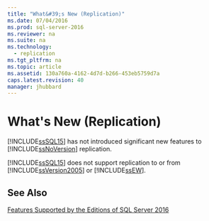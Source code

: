 ```yaml
---
title: "What&#39;s New (Replication)"
ms.date: 07/04/2016
ms.prod: sql-server-2016
ms.reviewer: na
ms.suite: na
ms.technology: 
  - replication
ms.tgt_pltfrm: na
ms.topic: article
ms.assetid: 130a760a-4162-4d7d-b266-453eb5759d7a
caps.latest.revision: 40
manager: jhubbard
---
```

# What&#39;s New (Replication)
[!INCLUDE[ssSQL15](../../Topics/TopicNameContainA/tokens/ssSQL15_md.md)] has not introduced significant new features to [!INCLUDE[ssNoVersion](../../Topics/TopicNameContainA/tokens/ssNoVersion_md.md)] replication.  
  
 [!INCLUDE[ssSQL15](../../Topics/TopicNameContainA/tokens/ssSQL15_md.md)] does not support replication to or from [!INCLUDE[ssVersion2005](../../Topics/TopicNameContainA/tokens/ssVersion2005_md.md)] or [!INCLUDE[ssEW](../../Topics/TopicNameContainA/tokens/ssEW_md.md)].  
  
## See Also  
 [Features Supported by the Editions of SQL Server 2016](../../Topics/TopicNameNotContainA/Features-Supported-by-the-Editions-of-SQL-Server-2016.md)